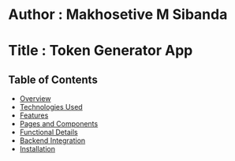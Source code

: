 # **Author** : Makhosetive M Sibanda  
# **Title** : Token Generator App  

## Table of Contents  

- [Overview](#overview)  
- [Technologies Used](#technologies-used)  
- [Features](#features)  
- [Pages and Components](#pages-and-components)  
- [Functional Details](#functional-details)  
- [Backend Integration](#backend-integration)  
- [Installation](#installation)  

 
 

